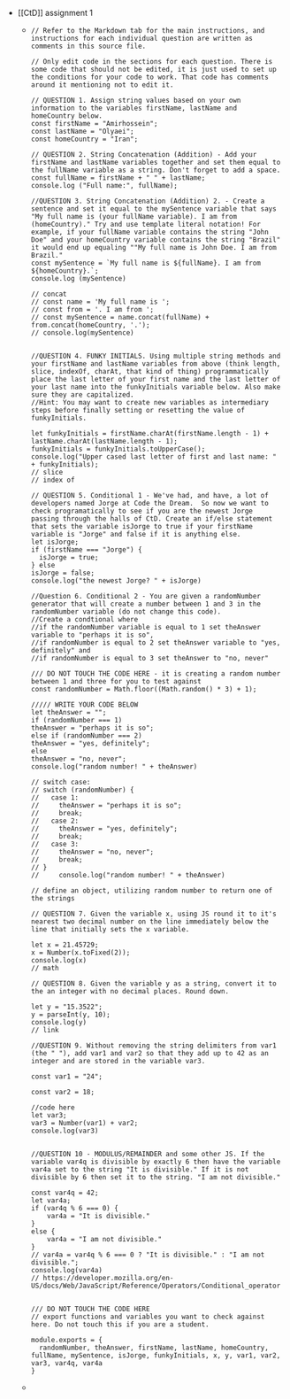 - [[CtD]] assignment 1
	- ```
	  // Refer to the Markdown tab for the main instructions, and instructions for each individual question are written as comments in this source file.
	  
	  // Only edit code in the sections for each question. There is some code that should not be edited, it is just used to set up the conditions for your code to work. That code has comments around it mentioning not to edit it.
	  
	  // QUESTION 1. Assign string values based on your own information to the variables firstName, lastName and homeCountry below.
	  const firstName = "Amirhossein";
	  const lastName = "Olyaei";
	  const homeCountry = "Iran";
	  
	  // QUESTION 2. String Concatenation (Addition) - Add your firstName and lastName variables together and set them equal to the fullName variable as a string. Don't forget to add a space.
	  const fullName = firstName + " " + lastName;
	  console.log ("Full name:", fullName);
	  
	  //QUESTION 3. String Concatenation (Addition) 2. - Create a sentence and set it equal to the mySentence variable that says "My full name is (your fullName variable). I am from (homeCountry)." Try and use template literal notation! For example, if your fullName variable contains the string "John Doe" and your homeCountry variable contains the string "Brazil" it would end up equaling ""My full name is John Doe. I am from Brazil."
	  const mySentence = `My full name is ${fullName}. I am from ${homeCountry}.`;
	  console.log (mySentence)
	  
	  // concat
	  // const name = 'My full name is ';
	  // const from = '. I am from ';
	  // const mySentence = name.concat(fullName) + from.concat(homeCountry, '.');
	  // console.log(mySentence)
	  
	  
	  //QUESTION 4. FUNKY INITIALS. Using multiple string methods and your firstName and lastName variables from above (think length, slice, indexOf, charAt, that kind of thing) programmatically place the last letter of your first name and the last letter of your last name into the funkyInitials variable below. Also make sure they are capitalized. 
	  //Hint: You may want to create new variables as intermediary steps before finally setting or resetting the value of funkyInitials.
	  
	  let funkyInitials = firstName.charAt(firstName.length - 1) + lastName.charAt(lastName.length - 1);
	  funkyInitials = funkyInitials.toUpperCase();
	  console.log("Upper cased last letter of first and last name: " + funkyInitials);
	  // slice
	  // index of
	  
	  // QUESTION 5. Conditional 1 - We've had, and have, a lot of developers named Jorge at Code the Dream.  So now we want to check programatically to see if you are the newest Jorge passing through the halls of CtD. Create an if/else statement that sets the variable isJorge to true if your firstName variable is "Jorge" and false if it is anything else.  
	  let isJorge;
	  if (firstName === "Jorge") {
	    isJorge = true;
	  } else
	  isJorge = false;
	  console.log("the newest Jorge? " + isJorge)
	  
	  //Question 6. Conditional 2 - You are given a randomNumber generator that will create a number between 1 and 3 in the randomNumber variable (do not change this code). 
	  //Create a condtional where 
	  //if the randomNumber variable is equal to 1 set theAnswer variable to "perhaps it is so", 
	  //if randomNumber is equal to 2 set theAnswer variable to "yes, definitely" and 
	  //if randomNumber is equal to 3 set theAnswer to "no, never"
	  
	  /// DO NOT TOUCH THE CODE HERE - it is creating a random number between 1 and three for you to test against
	  const randomNumber = Math.floor((Math.random() * 3) + 1);
	  
	  ///// WRITE YOUR CODE BELOW 
	  let theAnswer = "";
	  if (randomNumber === 1)
	  theAnswer = "perhaps it is so";
	  else if (randomNumber === 2)
	  theAnswer = "yes, definitely";
	  else
	  theAnswer = "no, never";
	  console.log("random number! " + theAnswer)
	  
	  // switch case:
	  // switch (randomNumber) {
	  //   case 1:
	  //     theAnswer = "perhaps it is so";
	  //     break;
	  //   case 2:
	  //     theAnswer = "yes, definitely";
	  //     break;
	  //   case 3:
	  //     theAnswer = "no, never";
	  //     break;
	  // }
	  //     console.log("random number! " + theAnswer)
	  
	  // define an object, utilizing random number to return one of the strings
	  
	  // QUESTION 7. Given the variable x, using JS round it to it's nearest two decimal number on the line immediately below the line that initially sets the x variable. 
	  
	  let x = 21.45729;
	  x = Number(x.toFixed(2));
	  console.log(x)
	  // math
	  
	  // QUESTION 8. Given the variable y as a string, convert it to the an integer with no decimal places. Round down. 
	  
	  let y = "15.3522";
	  y = parseInt(y, 10);
	  console.log(y)
	  // link
	  
	  //QUESTION 9. Without removing the string delimiters from var1 (the " "), add var1 and var2 so that they add up to 42 as an integer and are stored in the variable var3.
	  
	  const var1 = "24";
	  
	  const var2 = 18;
	  
	  //code here
	  let var3; 
	  var3 = Number(var1) + var2;
	  console.log(var3)
	  
	  
	  //QUESTION 10 - MODULUS/REMAINDER and some other JS. If the variable var4q is divisible by exactly 6 then have the variable var4a set to the string "It is divisible." If it is not divisible by 6 then set it to the string. "I am not divisible."
	  
	  const var4q = 42;
	  let var4a;
	  if (var4q % 6 === 0) {
	      var4a = "It is divisible."
	  }
	  else {
	      var4a = "I am not divisible."
	  }
	  // var4a = var4q % 6 === 0 ? "It is divisible." : "I am not divisible.";
	  console.log(var4a)
	  // https://developer.mozilla.org/en-US/docs/Web/JavaScript/Reference/Operators/Conditional_operator
	  
	  
	  /// DO NOT TOUCH THE CODE HERE
	  // export functions and variables you want to check against here. Do not touch this if you are a student. 
	  
	  module.exports = {
	    randomNumber, theAnswer, firstName, lastName, homeCountry, fullName, mySentence, isJorge, funkyInitials, x, y, var1, var2, var3, var4q, var4a
	  }
	  ```
	-